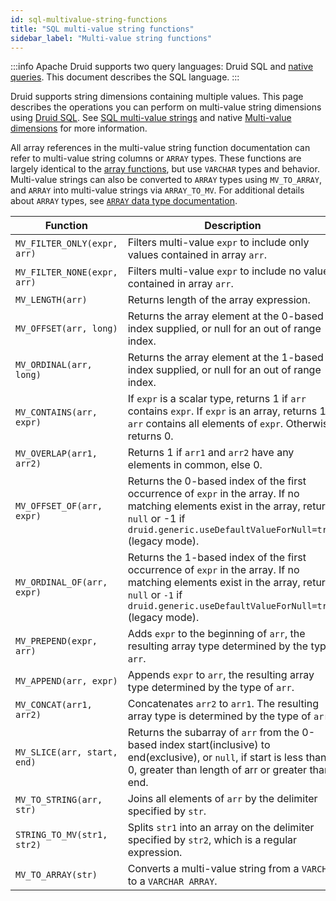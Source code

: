 ```yaml
---
id: sql-multivalue-string-functions
title: "SQL multi-value string functions"
sidebar_label: "Multi-value string functions"
---
```


<!--
  ~ Licensed to the Apache Software Foundation (ASF) under one
  ~ or more contributor license agreements.  See the NOTICE file
  ~ distributed with this work for additional information
  ~ regarding copyright ownership.  The ASF licenses this file
  ~ to you under the Apache License, Version 2.0 (the
  ~ "License"); you may not use this file except in compliance
  ~ with the License.  You may obtain a copy of the License at
  ~
  ~   http://www.apache.org/licenses/LICENSE-2.0
  ~
  ~ Unless required by applicable law or agreed to in writing,
  ~ software distributed under the License is distributed on an
  ~ "AS IS" BASIS, WITHOUT WARRANTIES OR CONDITIONS OF ANY
  ~ KIND, either express or implied.  See the License for the
  ~ specific language governing permissions and limitations
  ~ under the License.
  -->

<!--
  The format of the tables that describe the functions and operators
  should not be changed without updating the script create-sql-docs
  in web-console/script/create-sql-docs, because the script detects
  patterns in this markdown file and parse it to TypeScript file for web console
-->


:::info
 Apache Druid supports two query languages: Druid SQL and [native queries](querying.md).
 This document describes the SQL language.
:::

Druid supports string dimensions containing multiple values.
This page describes the operations you can perform on multi-value string dimensions using [Druid SQL](./sql.md).
See [SQL multi-value strings](./sql-data-types.md#multi-value-strings) and native [Multi-value dimensions](multi-value-dimensions.md) for more information.

All array references in the multi-value string function documentation can refer to multi-value string columns or
`ARRAY` types. These functions are largely identical to the [array functions](./sql-array-functions.md), but use
`VARCHAR` types and behavior. Multi-value strings can also be converted to `ARRAY` types using `MV_TO_ARRAY`, and
`ARRAY` into multi-value strings via `ARRAY_TO_MV`. For additional details about `ARRAY` types, see
[`ARRAY` data type documentation](./sql-data-types.md#arrays).

|Function|Description|
|--------|-----|
|`MV_FILTER_ONLY(expr, arr)`|Filters multi-value `expr` to include only values contained in array `arr`.|
|`MV_FILTER_NONE(expr, arr)`|Filters multi-value `expr` to include no values contained in array `arr`.|
|`MV_LENGTH(arr)`|Returns length of the array expression.|
|`MV_OFFSET(arr, long)`|Returns the array element at the 0-based index supplied, or null for an out of range index.|
|`MV_ORDINAL(arr, long)`|Returns the array element at the 1-based index supplied, or null for an out of range index.|
|`MV_CONTAINS(arr, expr)`|If `expr` is a scalar type, returns 1 if `arr` contains `expr`. If `expr` is an array, returns 1 if `arr` contains all elements of `expr`. Otherwise returns 0.|
|`MV_OVERLAP(arr1, arr2)`|Returns 1 if `arr1` and `arr2` have any elements in common, else 0.|
|`MV_OFFSET_OF(arr, expr)`|Returns the 0-based index of the first occurrence of `expr` in the array. If no matching elements exist in the array, returns `null` or -1 if `druid.generic.useDefaultValueForNull=true` (legacy mode).|
|`MV_ORDINAL_OF(arr, expr)`|Returns the 1-based index of the first occurrence of `expr` in the array. If no matching elements exist in the array, returns `null` or `-1` if `druid.generic.useDefaultValueForNull=true` (legacy mode).|
|`MV_PREPEND(expr, arr)`|Adds `expr` to the beginning of `arr`, the resulting array type determined by the type `arr`.|
|`MV_APPEND(arr, expr)`|Appends `expr` to `arr`, the resulting array type determined by the type of `arr`.|
|`MV_CONCAT(arr1, arr2)`|Concatenates `arr2` to `arr1`. The resulting array type is determined by the type of `arr1`.|
|`MV_SLICE(arr, start, end)`|Returns the subarray of `arr` from the 0-based index start(inclusive) to end(exclusive), or `null`, if start is less than 0, greater than length of arr or greater than end.|
|`MV_TO_STRING(arr, str)`|Joins all elements of `arr` by the delimiter specified by `str`.|
|`STRING_TO_MV(str1, str2)`|Splits `str1` into an array on the delimiter specified by `str2`, which is a regular expression.|
|`MV_TO_ARRAY(str)`|Converts a multi-value string from a `VARCHAR` to a `VARCHAR ARRAY`.|

